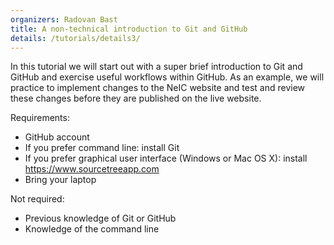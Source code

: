 ```yaml
---
organizers: Radovan Bast
title: A non-technical introduction to Git and GitHub
details: /tutorials/details3/
---
```


In this tutorial we will start out with a super brief introduction to Git and GitHub and exercise useful workflows within GitHub. As an example, we will practice to implement changes to the NeIC website and test and review these changes before they are published on the live website.

Requirements:
- GitHub account
- If you prefer command line: install Git
- If you prefer graphical user interface (Windows or Mac OS X): install https://www.sourcetreeapp.com
- Bring your laptop

Not required:
- Previous knowledge of Git or GitHub
- Knowledge of the command line
